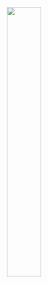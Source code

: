 <div align="center">
  <img src="https://i.postimg.cc/DyZL916V/G2-O6-XSEbo-AAKBN01.png" width="40%" height="auto">
